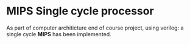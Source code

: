 # MIPS Single cycle processor
As part of computer architicture end of course project, using verilog:  a single cycle **MIPS** has been implemented.
